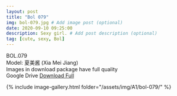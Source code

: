 ```yaml
---
layout: post
title: "Bol 079"
img: bol-079.jpg # Add image post (optional)
date: 2020-09-10 09:25:00
description: Sexy girl. # Add post description (optional)
tag: [cute, sexy, Bol]
---
```

BOL.079  
Model: 夏美酱 (Xia Mei Jiang)                                               
Images in download package have full quality                    
Google Drive [Download Full](http://gestyy.com/eekfYU)

{% include image-gallery.html folder="/assets/img/A1/bol-079/" %}
